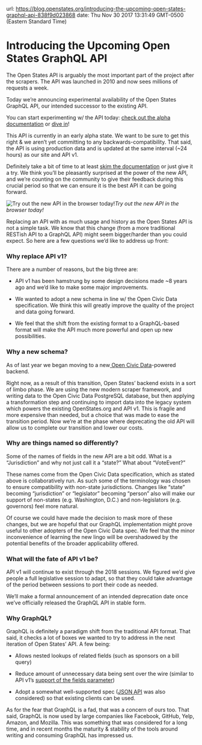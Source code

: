 url: https://blog.openstates.org/introducing-the-upcoming-open-states-graphql-api-838f9d023868
date: Thu Nov 30 2017 13:31:49 GMT-0500 (Eastern Standard Time)


# Introducing the Upcoming Open States GraphQL API

The Open States API is arguably the most important part of the project after the scrapers. The API was launched in 2010 and now sees millions of requests a week.

Today we’re announcing experimental availability of the Open States GraphQL API, our intended successor to the existing API.

You can start experimenting w/ the API today: [check out the alpha documentation](http://docs.openstates.org/en/latest/api/v2/index.html) or [dive in](http://alpha.openstates.org/graphql)!

This API is currently in an early alpha state. We want to be sure to get this right & we aren’t yet committing to any backwards-compatibility. That said, the API is using production data and is updated at the same interval (~24 hours) as our site and API v1.

Definitely take a bit of time to at least [skim the documentation](http://docs.openstates.org/en/latest/api/v2/index.html) or just give it a try. We think you’ll be pleasantly surprised at the power of the new API, and we’re counting on the community to give their feedback during this crucial period so that we can ensure it is the best API it can be going forward.

![Try out the new API in the browser today!](https://cdn-images-1.medium.com/max/2760/1*udyPP0k9sVqNRVfYMr8MkA.png)*Try out the new API in the browser today!*

Replacing an API with as much usage and history as the Open States API is not a simple task. We know that this change (from a more traditional RESTish API to a GraphQL API) might seem bigger/harder than you could expect. So here are a few questions we’d like to address up front:

### Why replace API v1?

There are a number of reasons, but the big three are:

* API v1 has been hamstrung by some design decisions made ~8 years ago and we’d like to make some major improvements.

* We wanted to adopt a new schema in line w/ the Open Civic Data specification. We think this will greatly improve the quality of the project and data going forward.

* We feel that the shift from the existing format to a GraphQL-based format will make the API much more powerful and open up new possibilities.

### Why a new schema?

As of last year we began moving to a new[ Open Civic Data](https://github.com/opencivicdata)-powered backend.

Right now, as a result of this transition, Open States’ backend exists in a sort of limbo phase. We are using the new modern scraper framework, and writing data to the Open Civic Data PostgreSQL database, but then applying a transformation step and continuing to import data into the legacy system which powers the existing OpenStates.org and API v1. This is fragile and more expensive than needed, but a choice that was made to ease the transition period. Now we’re at the phase where deprecating the old API will allow us to complete our transition and lower our costs.

### Why are things named so differently?

Some of the names of fields in the new API are a bit odd. What is a “Jurisdiction” and why not just call it a “state?” What about “VoteEvent?”

These names come from the Open Civic Data specification, which as stated above is collaboratively run. As such some of the terminology was chosen to ensure compatibility with non-state jurisdictions. Changes like “state” becoming “jurisdiction” or “legislator” becoming “person” also will make our support of non-states (e.g. Washington, D.C.) and non-legislators (e.g. governors) feel more natural.

Of course we could have made the decision to mask more of these changes, but we are hopeful that our GraphQL implementation might prove useful to other adopters of the Open Civic Data spec. We feel that the minor inconvenience of learning the new lingo will be overshadowed by the potential benefits of the broader applicability offered.

### What will the fate of API v1 be?

API v1 will continue to exist through the 2018 sessions. We figured we’d give people a full legislative session to adapt, so that they could take advantage of the period between sessions to port their code as needed.

We’ll make a formal announcement of an intended deprecation date once we’ve officially released the GraphQL API in stable form.

### Why GraphQL?

GraphQL is definitely a paradigm shift from the traditional API format. That said, it checks a lot of boxes we wanted to try to address in the next iteration of Open States’ API. A few being:

* Allows nested lookups of related fields (such as sponsors on a bill query)

* Reduce amount of unnecessary data being sent over the wire (similar to API v1’s [support of the fields parameter](http://docs.openstates.org/en/latest/api/#requesting-a-custom-fieldset))

* Adopt a somewhat well-supported spec ([JSON API](http://jsonapi.org/) was also considered) so that existing clients can be used.

As for the fear that GraphQL is a fad, that was a concern of ours too. That said, GraphQL is now used by large companies like Facebook, GitHub, Yelp, Amazon, and Mozilla. This was something that was considered for a long time, and in recent months the maturity & stability of the tools around writing and consuming GraphQL has impressed us.
